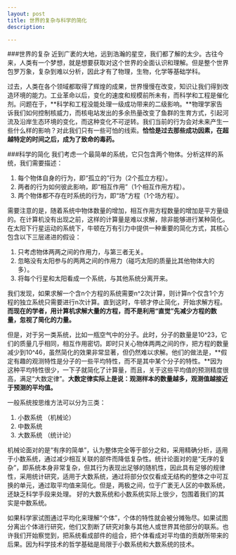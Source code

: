 ```yaml
---
layout: post
title: 世界的复杂与科学的简化
description: 

---
```

###世界的复杂
近到广袤的大地，远到浩瀚的星空，我们都了解的太少。古往今来，人类有一个梦想，就是想要获取对这个世界的全面认识和理解。但是整个世界包罗万象，复杂到难以分析，因此才有了物理，生物，化学等基础学科。

过去，人类在各个领域都取得了辉煌的成果，世界慢慢在改变，知识让我们得到改造环境的能力。工业革命以后，变化的速度和规模前所未有，而科学和工程是催化剂。问题在于，**科学和工程没能处理一级成功带来的二级影响。**物理学家告诉我们如何控制核威力，而核电站发出的多余热量改变了鱼群的生育方式，引起河流及沿岸生态环境的变化，而这种变化不可逆转。我们当前的行为会对未来产生一些什么样的影响？对此我们只有一些可怕的线索。**恰恰是过去那些成功因素，在超越特定的时间之后，成为了致命的毒药。**

###科学的简化
我们考虑一个最简单的系统，它只包含两个物体。分析这样的系统，我们需要描述：    
1. 每个物体自身的行为，即“孤立的”行为（2个孤立方程）。  
2. 两者的行为如何彼此影响，即“相互作用”（1个相互作用方程）。   
3. 两个物体都不存在时系统的行为，即“场”方程（1个场方程）。 
 
需要注意的是，随着系统中物体数量的增加，相互作用方程数量的增加是平方量级的。在计算机没有出现之前，这样的计算量是难以求解，除非能够进行某种简化。在太阳下行星运动的系统下，牛顿在万有引力中提供一种重要的简化方式，其核心包含以下三层递进的假设：  
1. 只考虑物体两两之间的作用力，与第三者无关。
2. 忽略没有太阳参与的两两之间的作用力（碰巧太阳的质量比其他物体大的多）。
3. 将每个行星和太阳看成一个系统，与其他系统分离开来。  

我们发现，如果求解一个含n个方程的系统需要n^2次计算，则计算n个仅含1个方程的独立系统只需要进行n次计算。直到这时，牛顿才停止简化，开始求解方程。**而现在的学者，用计算机求解大量的方程，而不是利用“直觉”先减少方程的数量，忽视了简化的力量。** 

但是，对于另一类系统，比如一瓶空气中的分子。此时，分子的数量是10^23，它们的质量几乎相同，相互作用密切。即时只关心物体两两之间的作，把方程的数量减少到10^46，虽然简化的效果非常显著，但仍然难以求解。他们的做法是，**假定有趣的观测特性是分子的一些平均特性，而不是其中某个分子的特性。**因为这种平均特性很少，一下子就简化了计算量，而且，关于这些平均值的预测精度很高，满足“大数定律”。**大数定律实际上是说：观测样本的数量越多，观测值越接近于预测的平均值。**

一般系统按思维方法可以分为三类：   
1. 小数系统  （机械论）  
2. 中数系统    
3. 大数系统  （统计论）  

机械论面对的是“有序的简单”，认为整体完全等于部分之和，采用精确分析，适用于小数系统，通过减少相互关联的部件而降低复杂性。统计论面对的是“无序的复杂”，即系统本身非常复杂，但其行为表现出足够的随机性，因此具有足够的规律性，采用统计研究，适用于大数系统，通过将部分仅仅看成无结构的整体之中可互换的单元，通过取平均值来简化。但是，两极之间，位于广袤无人区的中数系统，还缺乏科学手段来处理。 好的大数系统和小数系统实际上很少，包围着我们的其实是中数系统。

如果科学家试图通过平均化来理解“个体”，个体的特性就会被分摊殆尽。如果试图分离出个体进行研究，他们又割断了研究对象与其他人或世界其他部分的联系。也许我们开始察觉到，把系统看成部件的组合，把个体看成对平均值的贡献所带来的后果。因为科学技术的哲学基础是局限于小数系统和大数系统的技术。